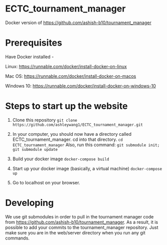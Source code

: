 # ECTC_tournament_manager
Docker version of https://github.com/ashish-b10/tournament_manager

# Prerequisites
Have Docker installed -

Linux: https://runnable.com/docker/install-docker-on-linux

Mac OS: https://runnable.com/docker/install-docker-on-macos 

Windows 10: https://runnable.com/docker/install-docker-on-windows-10

# Steps to start up the website
1) Clone this repository
```git clone https://github.com/ashleywang1/ECTC_tournament_manager.git```


2) In your computer, you should now have a directory called ECTC_tournament_manager. cd into that directory.
```cd ECTC_tournament_manager```
Also, run this command:
```git submodule init; git submodule update```

3) Build your docker image
```docker-compose build```

4) Start up your docker image (basically, a virtual machine)
```docker-compose up```

5) Go to localhost on your browser.

# Developing

We use git submodules in order to pull in the tournament manager code from https://github.com/ashish-b10/tournament_manager. As a result, it is possible to add your commits to the tournament_manager repository. Just make sure you are in the web/server directory when you run any git commands.
